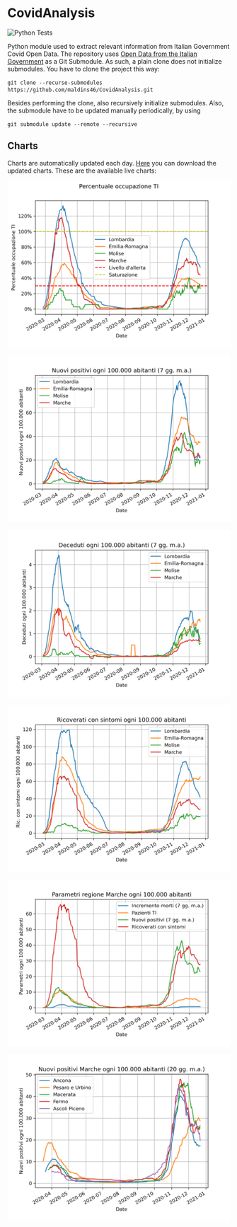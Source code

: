 # CovidAnalysis
![Python Tests](https://github.com/maldins46/CovidAnalysis/workflows/Python%20Tests/badge.svg)

Python module used to extract relevant information from Italian Government Covid Open Data. The repository uses [Open Data from the Italian Government](https://github.com/pcm-dpc/COVID-19) as a Git Submodule. As such, a plain clone does not initialize submodules. You have to clone the project this way:

```
git clone --recurse-submodules https://github.com/maldins46/CovidAnalysis.git 
```
Besides performing the clone, also recursively initialize submodules. Also, the submodule have to be updated manually periodically, by using

```
git submodule update --remote --recursive
```

## Charts
Charts are automatically updated each day. [Here](https://github.com/maldins46/CovidAnalysis/releases/latest) you can download the updated charts. These are the available live charts:

![Occupazione TI per regioni](./docs/ti_per_regioni.png)


![Positivi per regioni](./docs/positivi_per_regioni.png)


![Deceduti per regioni](./docs/deceduti_per_regioni.png)


![Ricoverati con sintomi per regioni](./docs/ricoverati_con_sintomi_per_regioni.png)


![Parametri regione Marche](./docs/parametri_marche.png)


![Deceduti per regioni](./docs/totale_casi_per_province_marche.png)
